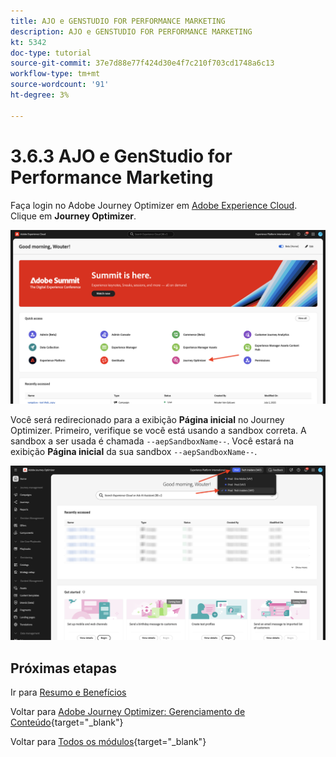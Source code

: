 ```yaml
---
title: AJO e GENSTUDIO FOR PERFORMANCE MARKETING
description: AJO e GENSTUDIO FOR PERFORMANCE MARKETING
kt: 5342
doc-type: tutorial
source-git-commit: 37e7d88e77f424d30e4f7c210f703cd1748a6c13
workflow-type: tm+mt
source-wordcount: '91'
ht-degree: 3%

---
```


# 3.6.3 AJO e GenStudio for Performance Marketing

Faça login no Adobe Journey Optimizer em [Adobe Experience Cloud](https://experience.adobe.com). Clique em **Journey Optimizer**.

![ACOP](./../../../../modules/delivery-activation/ajo-b2c/ajob2c-1/images/acophome.png)

Você será redirecionado para a exibição **Página inicial** no Journey Optimizer. Primeiro, verifique se você está usando a sandbox correta. A sandbox a ser usada é chamada `--aepSandboxName--`. Você estará na exibição **Página inicial** da sua sandbox `--aepSandboxName--`.

![ACOP](./../../../../modules/delivery-activation/ajo-b2c/ajob2c-1/images/acoptriglp.png)

## Próximas etapas

Ir para [Resumo e Benefícios](./summary.md)

Voltar para [Adobe Journey Optimizer: Gerenciamento de Conteúdo](./ajocontent.md){target="_blank"}

Voltar para [Todos os módulos](./../../../../overview.md){target="_blank"}
